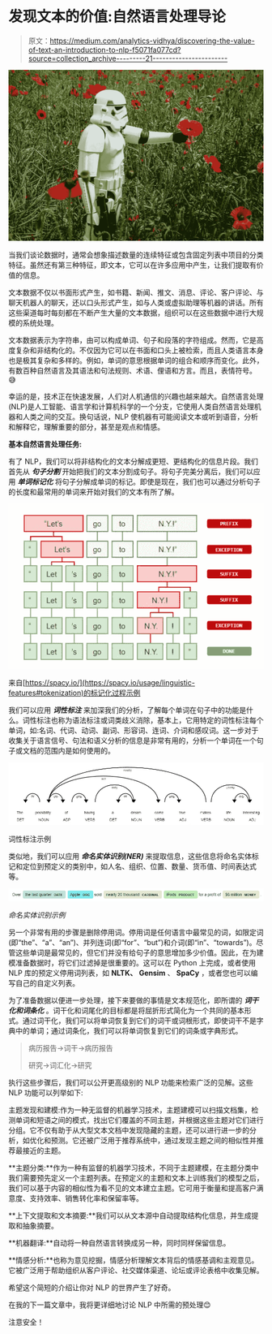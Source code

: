 # 发现文本的价值:自然语言处理导论

> 原文：<https://medium.com/analytics-vidhya/discovering-the-value-of-text-an-introduction-to-nlp-f5071fa077cd?source=collection_archive---------21----------------------->

![](img/8c86a38b3c06528c45518ee5df25c04f.png)

当我们谈论数据时，通常会想象描述数量的连续特征或包含固定列表中项目的分类特征。虽然还有第三种特征，即文本，它可以在许多应用中产生，让我们提取有价值的信息。

文本数据不仅以书面形式产生，如书籍、新闻、推文、消息、评论、客户评论、与聊天机器人的聊天，还以口头形式产生，如与人类或虚拟助理等机器的讲话。所有这些渠道每时每刻都在不断产生大量的文本数据，组织可以在这些数据中进行大规模的系统处理。

文本数据表示为字符串，由可以构成单词、句子和段落的字符组成。然而，它是高度复杂和非结构化的。不仅因为它可以在书面和口头上被检索，而且人类语言本身也是极其复杂和多样的。例如，单词的意思根据单词的组合和顺序而变化。此外，有数百种自然语言及其语法和句法规则、术语、俚语和方言。而且，表情符号。😅

幸运的是，技术正在快速发展，人们对人机通信的兴趣也越来越大。自然语言处理(NLP)是人工智能、语言学和计算机科学的一个分支，它使用人类自然语言处理机器和人类之间的交互。换句话说，NLP 使机器有可能阅读文本或听到语音，分析和解释它，理解重要的部分，甚至是观点和情感。

**基本自然语言处理任务:**

有了 NLP，我们可以将非结构化的文本分解成更短、更结构化的信息片段。我们首先从 ***句子分割*** 开始把我们的文本分割成句子。将句子完美分离后，我们可以应用 ***单词标记化*** 将句子分解成单词的标记。即使是现在，我们也可以通过分析句子的长度和最常用的单词来开始对我们的文本有所了解。

![](img/4bdb807cafc885e58dc27defe19dd854.png)

来自[https://spacy.io/](https://spacy.io/usage/linguistic-features#tokenization)的标记化过程示例

我们可以应用 ***词性标注*** 来加深我们的分析，了解每个单词在句子中的功能是什么。词性标注也称为语法标注或词类歧义消除，基本上，它用特定的词性标注每个单词，如:名词、代词、动词、副词、形容词、连词、介词和感叹词。这一步对于收集关于语言信号、句法和语义分析的信息是非常有用的，分析一个单词在一个句子或文档的范围内是如何使用的。

![](img/6138e364179ab310c6e69b13a6d199fa.png)

词性标注示例

类似地，我们可以应用 ***命名实体识别(NER)*** 来提取信息，这些信息将命名实体标记和定位到预定义的类别中，如人名、组织、位置、数量、货币值、时间表达式等。

![](img/c91fb7ee112f0e4e5a07fc5fdf0af938.png)

*命名实体识别示例*

另一个非常有用的步骤是删除停用词。停用词是任何语言中最常见的词，如限定词(即“the”、“a”、“an”)、并列连词(即“for”、“but”)和介词(即“in”、“towards”)。尽管这些单词是最常见的，但它们并没有给句子的意思增加多少价值。因此，在为建模准备数据时，将它们过滤掉是很重要的。这可以在 Python 上完成，或者使用 NLP 库的预定义停用词列表，如 **NLTK、** **Gensim** 、 **SpaCy** ，或者您也可以编写自己的自定义列表。

为了准备数据以便进一步处理，接下来要做的事情是文本规范化，即所谓的 ***词干化和词条化*** 。词干化和词尾化的目标都是将屈折形式简化为一个共同的基本形式。通过词干化，我们可以将单词恢复到它们的词干或词根形式，即使词干不是字典中的单词；通过词条化，我们可以将单词恢复到它们的词条或字典形式。

> 病历报告->词干->病历报告
> 
> 研究->词汇化->研究

执行这些步骤后，我们可以公开更高级别的 NLP 功能来检索广泛的见解。这些 NLP 功能可以列举如下:

主题发现和建模:作为一种无监督的机器学习技术，主题建模可以扫描文档集，检测单词和短语之间的模式，找出它们覆盖的不同主题，并根据这些主题对它们进行分组。它不仅有助于从大型文本文档中发现隐藏的主题，还可以进行进一步的分析，如优化和预测。它还被广泛用于推荐系统中，通过发现主题之间的相似性并推荐最接近的主题。

**主题分类:**作为一种有监督的机器学习技术，不同于主题建模，在主题分类中我们需要预先定义一个主题列表。在预定义的主题和文本上训练我们的模型之后，我们可以基于内容的相似性为看不见的文本建立主题。它可用于衡量和提高客户满意度、支持效率、销售转化率和保留率等。

**上下文提取和文本摘要:**我们可以从文本源中自动提取结构化信息，并生成提取和抽象摘要。

**机器翻译:**自动将一种自然语言转换成另一种，同时同样保留信息。

**情感分析:**也称为意见挖掘，情感分析理解文本背后的情感基调和主观意见。它被广泛用于帮助组织从客户评论、社交媒体渠道、论坛或评论表格中收集见解。

希望这个简短的介绍让你对 NLP 的世界产生了好奇。

在我的下一篇文章中，我将更详细地讨论 NLP 中所需的预处理😊

注意安全！